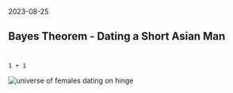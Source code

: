 2023-08-25

## Bayes Theorem - Dating a Short Asian Man

#

```Python3
1 + 1 

```
![universe of females dating on hinge](/images/0-universe)